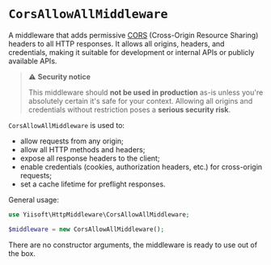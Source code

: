 # `CorsAllowAllMiddleware`

A middleware that adds permissive [CORS](https://developer.mozilla.org/docs/Web/HTTP/Guides/CORS) 
(Cross-Origin Resource Sharing) headers to all HTTP responses. It allows all origins, headers, and credentials, 
making it suitable for development or internal APIs or publicly available APIs.

> ⚠️ **Security notice**
> 
> This middleware should **not be used in production** as-is unless you're absolutely certain it's safe for your
> context. Allowing all origins and credentials without restriction poses a **serious security risk**.

`CorsAllowAllMiddleware` is used to:

- allow requests from any origin;
- allow all HTTP methods and headers;
- expose all response headers to the client;
- enable credentials (cookies, authorization headers, etc.) for cross-origin requests;
- set a cache lifetime for preflight responses.

General usage:

```php
use Yiisoft\HttpMiddleware\CorsAllowAllMiddleware;

$middleware = new CorsAllowAllMiddleware();
```

There are no constructor arguments, the middleware is ready to use out of the box.
